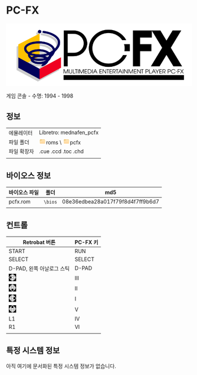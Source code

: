 # PC-FX

![](title.svg)

게임 콘솔 - 수명: 1994 - 1998


## 정보

|||
|---|---|
| 에뮬레이터 | Libretro: mednafen_pcfx |
| 파일 폴더 | ![](../../icon.png)roms \ ![](../../icon.png)pcfx |
| 파일 확장자 | .cue .ccd .toc .chd |
|||


## 바이오스 정보

| 바이오스 파일 | 폴더 | md5 |
|---|---|---|
| pcfx.rom | `\bios` | 08e36edbea28a017f79f8d4f7ff9b6d7 |
|||


## 컨트롤

| Retrobat 버튼 | PC-FX 키 |
|---|---|
| START | RUN |
| SELECT | SELECT |
| D-PAD, 왼쪽 아날로그 스틱 | D-PAD |
| ![](../../west.webp) | III |
| ![](../../south.webp) | II |
| ![](../../east.webp) | I |
| ![](../../north.webp) | V |
| L1 | IV |
| R1 | VI |
|||


## 특정 시스템 정보

아직 여기에 문서화된 특정 시스템 정보가 없습니다.